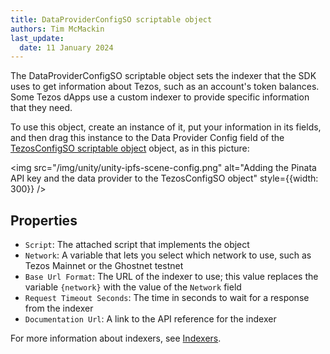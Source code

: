 ```yaml
---
title: DataProviderConfigSO scriptable object
authors: Tim McMackin
last_update:
  date: 11 January 2024
---
```


The DataProviderConfigSO scriptable object sets the indexer that the SDK uses to get information about Tezos, such as an account's token balances.
Some Tezos dApps use a custom indexer to provide specific information that they need.

To use this object, create an instance of it, put your information in its fields, and then drag this instance to the Data Provider Config field of the [TezosConfigSO scriptable object](./TezosConfigSO) object, as in this picture:

<img src="/img/unity/unity-ipfs-scene-config.png" alt="Adding the Pinata API key and the data provider to the TezosConfigSO object" style={{width: 300}} />

## Properties

- `Script`: The attached script that implements the object
- `Network`: A variable that lets you select which network to use, such as Tezos Mainnet or the Ghostnet testnet
- `Base Url Format`: The URL of the indexer to use; this value replaces the variable `{network}` with the value of the `Network` field
- `Request Timeout Seconds`: The time in seconds to wait for a response from the indexer
- `Documentation Url`: A link to the API reference for the indexer

For more information about indexers, see [Indexers](../../developing/information/indexers).
